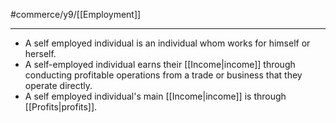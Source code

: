 #commerce/y9/[[Employment]] 

---
- A self employed individual is an individual whom works for himself or herself. 
- A self-employed individual earns their [[Income|income]] through conducting profitable operations from a trade or business that they operate directly.
- A self employed individual's main [[Income|income]] is through [[Profits|profits]].

  
